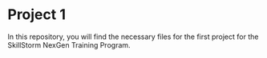 # Project 1
In this repository, you will find the necessary files for the first project for the SkillStorm NexGen Training Program.
